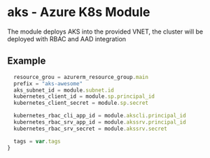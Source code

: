 # aks - Azure K8s Module

The module deploys AKS into the provided VNET, the cluster will be deployed with RBAC and AAD integration

## Example

```javascript
  resource_grou = azurerm_resource_group.main
  prefix = "aks-awesome"
  aks_subnet_id = module.subnet.id
  kubernetes_client_id = module.sp.principal_id
  kubernetes_client_secret = module.sp.secret

  kubernetes_rbac_cli_app_id = module.akscli.principal_id
  kubernetes_rbac_srv_app_id = module.akssrv.principal_id
  kubernetes_rbac_srv_secret = module.akssrv.secret

  tags = var.tags
}
